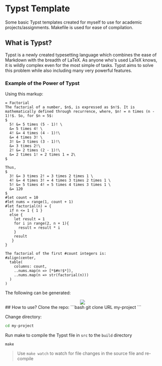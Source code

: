 # Typst Template
Some basic Typst templates created for myself to use for academic projects/assignments. Makefile is used for ease of compilation. 

## What is Typst?
Typst is a newly created typesetting language which combines the ease of Markdown with the breadth of LaTeX. As anyone who's used LaTeX knows, it is wildly complex even for the most simple of tasks. Typst aims to solve this problem while also including many very powerful features.

### Example of the Power of Typst
Using this markup:
```typst
= Factorial 
The factorial of a number, $n$, is expressed as $n!$. It is mathematically defined through recurrence, where, $n! = n times (n - 1)!$. So, for $n = 5$:
$ 
  5! &= 5 times (5 - 1)! \
  &= 5 times 4! \
  4! &= 4 times (4 - 1)!\
  &= 4 times 3! \
  3! &= 3 times (3 - 1)!\
  &= 3 times 2!\
  2! &= 2 times (2 - 1)!\
  &= 2 times 1! = 2 times 1 = 2\   
$

Thus,
$ 
  3! &= 3 times 2! = 3 times 2 times 1 \
  4! &= 4 times 3! = 4 times 3 times 2 times 1 \
  5! &= 5 times 4! = 5 times 4 times 3 times 1 \
  &= 120
$
#let count = 10
#let nums = range(1, count + 1)
#let factorial(n) = {
  if n <= 1 { 1 }
  else {
    let result = 1
    for i in range(2, n + 1){
      result = result * i
    }
    result
   }
}

The factorial of the first #count integers is:
#align(center, 
  table(
    columns: count,
    ..nums.map(n => [*$#n!$*]),
    ..nums.map(n => str(factorial(n)))
  )
)
```
The following can be generated:
<div align="center"> 
<image src="./images/example.png">
</div>
## How to use?
Clone the repo:
```bash
git clone URL my-project
```

Change directory:
```bash
cd my-project
```

Run make to compile the Typst file in `src` to the `build` directory
```
make
```
> Use `make watch` to watch for file changes in the source file and re-compile
